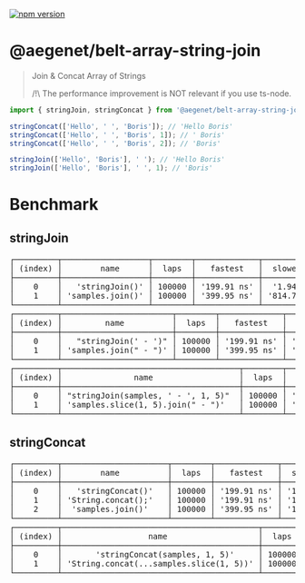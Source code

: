 [![npm version](https://img.shields.io/npm/v/@aegenet/belt-array-string-join.svg)](https://www.npmjs.com/package/@aegenet/belt-array-string-join)
<br>

# @aegenet/belt-array-string-join

> Join & Concat Array of Strings
>
> /!\ The performance improvement is NOT relevant if you use ts-node.

```typescript
import { stringJoin, stringConcat } from '@aegenet/belt-array-string-join';

stringConcat(['Hello', ' ', 'Boris']); // 'Hello Boris'
stringConcat(['Hello', ' ', 'Boris', 1]); // ' Boris'
stringConcat(['Hello', ' ', 'Boris', 2]); // 'Boris'

stringJoin(['Hello', 'Boris'], ' '); // 'Hello Boris'
stringJoin(['Hello', 'Boris'], ' ', 1); // 'Boris'
```

# Benchmark

## stringJoin

<pre>
┌─────────┬──────────────────┬────────┬─────────────┬─────────────┬─────────────┬─────────────┬─────────────┬─────────────┬─────────┬────────────┐
│ (index) │        name      │  laps  │   fastest   │  slowest    │   average   │    p50 <    │     p75     │     p90     │ ratio % │  duration  │
├─────────┼──────────────────┼────────┼─────────────┼─────────────┼─────────────┼─────────────┼─────────────┼─────────────┼─────────┼────────────┤
│    0    │   'stringJoin()' │ 100000 │ '199.91 ns' │  '1.94 ms'  │ '398.16 ns' │ '300.05 ns' │ '300.05 ns' │ '400.07 ns' │ '0.00'  │ '39.82 ms' │
│    1    │ 'samples.join()' │ 100000 │ '399.95 ns' │ '814.70 μs' │ '506.69 ns' │ '400.07 ns' │ '499.96 ns' │ '599.98 ns' │ '49.98' │ '50.67 ms' │
└─────────┴──────────────────┴────────┴─────────────┴─────────────┴─────────────┴─────────────┴─────────────┴─────────────┴─────────┴────────────┘
┌─────────┬───────────────────────┬────────┬─────────────┬───────────┬─────────────┬─────────────┬─────────────┬─────────────┬─────────┬────────────┐
│ (index) │         name          │  laps  │   fastest   │  slowest  │   average   │    p50 <    │     p75     │     p90     │ ratio % │  duration  │
├─────────┼───────────────────────┼────────┼─────────────┼───────────┼─────────────┼─────────────┼─────────────┼─────────────┼─────────┼────────────┤
│    0    │   "stringJoin(' - ')" │ 100000 │ '199.91 ns' │ '1.27 ms' │ '479.39 ns' │ '300.05 ns' │ '300.05 ns' │ '399.95 ns' │ '0.00'  │ '47.94 ms' │
│    1    │ 'samples.join(" - ")' │ 100000 │ '399.95 ns' │ '1.21 ms' │ '487.71 ns' │ '499.96 ns' │ '499.96 ns' │ '500.08 ns' │ '49.99' │ '48.77 ms' │
└─────────┴───────────────────────┴────────┴─────────────┴───────────┴─────────────┴─────────────┴─────────────┴─────────────┴─────────┴────────────┘
┌─────────┬─────────────────────────────────────┬────────┬─────────────┬───────────┬─────────────┬─────────────┬─────────────┬─────────────┬─────────┬────────────┐
│ (index) │               name                  │  laps  │   fastest   │  slowest  │   average   │    p50 <    │     p75     │     p90     │ ratio % │  duration  │
├─────────┼─────────────────────────────────────┼────────┼─────────────┼───────────┼─────────────┼─────────────┼─────────────┼─────────────┼─────────┼────────────┤
│    0    │ "stringJoin(samples, ' - ', 1, 5)"  │ 100000 │ '199.91 ns' │ '1.39 ms' │ '372.70 ns' │ '300.05 ns' │ '300.05 ns' │ '399.95 ns' │ '0.00'  │ '37.27 ms' │
│    1    │ 'samples.slice(1, 5).join(" - ")'   │ 100000 │ '299.93 ns' │ '1.50 ms' │ '563.11 ns' │ '400.07 ns' │ '499.96 ns' │ '500.08 ns' │ '40.00' │ '56.31 ms' │
└─────────┴─────────────────────────────────────┴────────┴─────────────┴───────────┴─────────────┴─────────────┴─────────────┴─────────────┴─────────┴────────────┘
</pre>

## stringConcat


<pre>
┌─────────┬──────────────────────┬────────┬─────────────┬───────────┬─────────────┬─────────────┬─────────────┬─────────────┬─────────┬────────────┐
│ (index) │        name          │  laps  │   fastest   │  slowest  │   average   │    p50 <    │     p75     │     p90     │ ratio % │  duration  │
├─────────┼──────────────────────┼────────┼─────────────┼───────────┼─────────────┼─────────────┼─────────────┼─────────────┼─────────┼────────────┤
│    0    │   'stringConcat()'   │ 100000 │ '199.91 ns' │ '1.25 ms' │ '324.42 ns' │ '299.93 ns' │ '300.05 ns' │ '300.05 ns' │ '0.00'  │ '32.44 ms' │
│    1    │ 'String.concat();'   │ 100000 │ '199.91 ns' │ '1.51 ms' │ '396.50 ns' │ '300.05 ns' │ '300.05 ns' │ '399.95 ns' │ '11.11' │ '39.65 ms' │
│    2    │  'samples.join()'    │ 100000 │ '399.95 ns' │ '1.29 ms' │ '524.82 ns' │ '400.07 ns' │ '499.96 ns' │ '500.08 ns' │ '55.56' │ '52.48 ms' │
└─────────┴──────────────────────┴────────┴─────────────┴───────────┴─────────────┴─────────────┴─────────────┴─────────────┴─────────┴────────────┘
┌─────────┬─────────────────────────────────────────┬────────┬─────────────┬───────────┬─────────────┬─────────────┬─────────────┬─────────────┬─────────┬────────────┐
│ (index) │                  name                   │  laps  │   fastest   │  slowest  │   average   │    p50 <    │     p75     │     p90     │ ratio % │  duration  │
├─────────┼─────────────────────────────────────────┼────────┼─────────────┼───────────┼─────────────┼─────────────┼─────────────┼─────────────┼─────────┼────────────┤
│    0    │       'stringConcat(samples, 1, 5)'     │ 100000 │ '199.91 ns' │ '1.58 ms' │ '381.89 ns' │ '299.93 ns' │ '300.05 ns' │ '399.95 ns' │ '0.00'  │ '38.19 ms' │
│    1    │ 'String.concat(...samples.slice(1, 5))' │ 100000 │ '199.91 ns' │ '1.75 ms' │ '471.22 ns' │ '300.05 ns' │ '399.95 ns' │ '400.07 ns' │ '10.01' │ '47.12 ms' │
└─────────┴─────────────────────────────────────────┴────────┴─────────────┴───────────┴─────────────┴─────────────┴─────────────┴─────────────┴─────────┴────────────┘
</pre>
